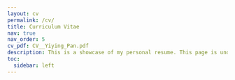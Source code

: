 ```yaml
---
layout: cv
permalink: /cv/
title: Curriculum Vitae
nav: true
nav_order: 5
cv_pdf: CV__Yiying_Pan.pdf
description: This is a showcase of my personal resume. This page is under construction.
toc:
  sidebar: left
---
```

